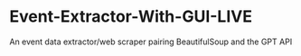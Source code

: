 # Event-Extractor-With-GUI-LIVE
 An event data extractor/web scraper pairing BeautifulSoup and the GPT API
